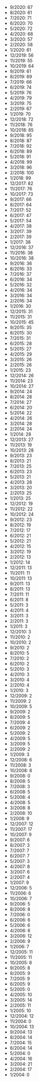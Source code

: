 *  9/2020: 67
*  8/2020: 61
*  7/2020: 71
*  6/2020: 70
*  5/2020: 72
*  4/2020: 68
*  3/2020: 57
*  2/2020: 58
*  1/2020: 61
*  12/2019: 56
*  11/2019: 55
*  10/2019: 64
*  9/2019: 61
*  8/2019: 69
*  7/2019: 66
*  6/2019: 74
*  5/2019: 76
*  4/2019: 79
*  3/2019: 75
*  2/2019: 67
*  1/2019: 70
*  12/2018: 72
*  11/2018: 76
*  10/2018: 85
*  9/2018: 95
*  8/2018: 87
*  7/2018: 92
*  6/2018: 89
*  5/2018: 91
*  4/2018: 99
*  3/2018: 96
*  2/2018: 100
*  1/2018: 99
*  12/2017: 82
*  11/2017: 76
*  10/2017: 73
*  9/2017: 66
*  8/2017: 64
*  7/2017: 52
*  6/2017: 47
*  5/2017: 54
*  4/2017: 38
*  3/2017: 39
*  2/2017: 39
*  1/2017: 38
*  12/2016: 37
*  11/2016: 38
*  10/2016: 38
*  9/2016: 36
*  8/2016: 33
*  7/2016: 37
*  6/2016: 34
*  5/2016: 32
*  4/2016: 34
*  3/2016: 34
*  2/2016: 34
*  1/2016: 30
*  12/2015: 31
*  11/2015: 31
*  10/2015: 45
*  9/2015: 35
*  8/2015: 30
*  7/2015: 31
*  6/2015: 28
*  5/2015: 27
*  4/2015: 29
*  3/2015: 26
*  2/2015: 26
*  1/2015: 23
*  12/2014: 26
*  11/2014: 23
*  10/2014: 27
*  9/2014: 24
*  8/2014: 28
*  7/2014: 27
*  6/2014: 20
*  5/2014: 22
*  4/2014: 26
*  3/2014: 28
*  2/2014: 24
*  1/2014: 28
*  12/2013: 27
*  11/2013: 19
*  10/2013: 28
*  9/2013: 23
*  8/2013: 21
*  7/2013: 25
*  6/2013: 23
*  5/2013: 21
*  4/2013: 28
*  3/2013: 20
*  2/2013: 25
*  1/2013: 25
*  12/2012: 19
*  11/2012: 22
*  10/2012: 24
*  9/2012: 23
*  8/2012: 19
*  7/2012: 17
*  6/2012: 21
*  5/2012: 21
*  4/2012: 15
*  3/2012: 19
*  2/2012: 13
*  1/2012: 14
*  12/2011: 13
*  11/2011: 11
*  10/2011: 13
*  9/2011: 13
*  8/2011: 13
*  7/2011: 11
*  6/2011: 8
*  5/2011: 3
*  4/2011: 4
*  3/2011: 3
*  2/2011: 3
*  1/2011: 3
*  12/2010: 3
*  11/2010: 2
*  10/2010: 2
*  9/2010: 2
*  8/2010: 5
*  7/2010: 2
*  6/2010: 2
*  5/2010: 3
*  4/2010: 3
*  3/2010: 4
*  2/2010: 4
*  1/2010: 3
*  12/2009: 2
*  11/2009: 2
*  10/2009: 5
*  9/2009: 2
*  8/2009: 5
*  7/2009: 4
*  6/2009: 2
*  5/2009: 2
*  4/2009: 5
*  3/2009: 5
*  2/2009: 2
*  1/2009: 3
*  12/2008: 6
*  11/2008: 3
*  10/2008: 8
*  9/2008: 0
*  8/2008: 5
*  7/2008: 3
*  6/2008: 5
*  5/2008: 4
*  4/2008: 5
*  3/2008: 8
*  2/2008: 10
*  1/2008: 9
*  12/2007: 12
*  11/2007: 17
*  10/2007: 9
*  9/2007: 6
*  8/2007: 3
*  7/2007: 7
*  6/2007: 7
*  5/2007: 3
*  4/2007: 8
*  3/2007: 6
*  2/2007: 4
*  1/2007: 9
*  12/2006: 5
*  11/2006: 6
*  10/2006: 7
*  9/2006: 5
*  8/2006: 8
*  7/2006: 0
*  6/2006: 6
*  5/2006: 6
*  4/2006: 6
*  3/2006: 12
*  2/2006: 9
*  1/2006: 7
*  12/2005: 11
*  11/2005: 11
*  10/2005: 8
*  9/2005: 8
*  8/2005: 9
*  7/2005: 9
*  6/2005: 9
*  5/2005: 0
*  4/2005: 10
*  3/2005: 14
*  2/2005: 11
*  1/2005: 10
*  12/2004: 12
*  11/2004: 0
*  10/2004: 13
*  9/2004: 13
*  8/2004: 14
*  7/2004: 15
*  6/2004: 14
*  5/2004: 0
*  4/2004: 16
*  3/2004: 21
*  2/2004: 17
*  1/2004: 0